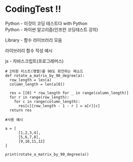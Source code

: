 # CodingTest !!
Python - 이것이 코딩 테스트다 with Python     
Python - 파이썬 알고리즘(인프런 코딩테스트 강의)  
  
Library - 함수 라이브러리 모음    
  
라이브러리 함수 작성 예시  
  
js - 자바스크립트(프로그래머스)  
  
```
# 2차원 리스트(행렬)를 90도 회전하는 메소드  
def rotate_a_matrix_by_90_degree(a):
  row_length = len(a)
  column_length = len(a[0])

  res = [[0] * row_length for _ in range(column_length)]
  for r in range(row_length):
    for c in range(column_length):
      res[c][row_length - 1 - r ] = a[r][c]
  return res
  
#사용 예시

a = [
      [1,2,3,4],
      [5,6,7,8],
      [9,10,11,12]
]

print(rotate_a_matrix_by_90_degree(a))

```
